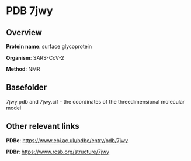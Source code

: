 # PDB 7jwy

## Overview

**Protein name**: surface glycoprotein

**Organism**: SARS-CoV-2

**Method**: NMR



## Basefolder

7jwy.pdb and 7jwy.cif - the coordinates of the threedimensional molecular model



## Other relevant links 
**PDBe**:  https://www.ebi.ac.uk/pdbe/entry/pdb/7jwy
 
**PDBr**: https://www.rcsb.org/structure/7jwy 
